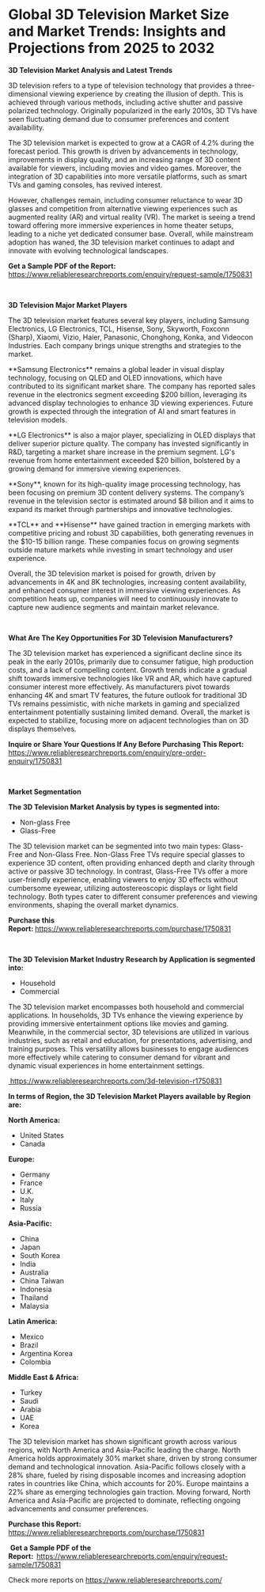 <p><h1>Global 3D Television Market Size and Market Trends: Insights and Projections from 2025 to 2032</h1></p><p><strong>3D Television Market Analysis and Latest Trends</strong></p>
<p><p>3D television refers to a type of television technology that provides a three-dimensional viewing experience by creating the illusion of depth. This is achieved through various methods, including active shutter and passive polarized technology. Originally popularized in the early 2010s, 3D TVs have seen fluctuating demand due to consumer preferences and content availability.</p><p>The 3D television market is expected to grow at a CAGR of 4.2% during the forecast period. This growth is driven by advancements in technology, improvements in display quality, and an increasing range of 3D content available for viewers, including movies and video games. Moreover, the integration of 3D capabilities into more versatile platforms, such as smart TVs and gaming consoles, has revived interest. </p><p>However, challenges remain, including consumer reluctance to wear 3D glasses and competition from alternative viewing experiences such as augmented reality (AR) and virtual reality (VR). The market is seeing a trend toward offering more immersive experiences in home theater setups, leading to a niche yet dedicated consumer base. Overall, while mainstream adoption has waned, the 3D television market continues to adapt and innovate with evolving technological landscapes.</p></p>
<p><strong>Get a Sample PDF of the Report:&nbsp;</strong> <a href="https://www.reliableresearchreports.com/enquiry/request-sample/1750831?utm_campaign=3579&utm_medium=2&utm_source=Github&utm_content=ia&utm_term=04042025&utm_id=3d-television">https://www.reliableresearchreports.com/enquiry/request-sample/1750831</a></p>
<p>&nbsp;</p>
<p><strong>3D Television Major Market Players</strong></p>
<p><p>The 3D television market features several key players, including Samsung Electronics, LG Electronics, TCL, Hisense, Sony, Skyworth, Foxconn (Sharp), Xiaomi, Vizio, Haier, Panasonic, Chonghong, Konka, and Videocon Industries. Each company brings unique strengths and strategies to the market.</p><p>**Samsung Electronics** remains a global leader in visual display technology, focusing on QLED and OLED innovations, which have contributed to its significant market share. The company has reported sales revenue in the electronics segment exceeding $200 billion, leveraging its advanced display technologies to enhance 3D viewing experiences. Future growth is expected through the integration of AI and smart features in television models.</p><p>**LG Electronics** is also a major player, specializing in OLED displays that deliver superior picture quality. The company has invested significantly in R&D, targeting a market share increase in the premium segment. LG's revenue from home entertainment exceeded $20 billion, bolstered by a growing demand for immersive viewing experiences.</p><p>**Sony**, known for its high-quality image processing technology, has been focusing on premium 3D content delivery systems. The company’s revenue in the television sector is estimated around $8 billion and it aims to expand its market through partnerships and innovative technologies.</p><p>**TCL** and **Hisense** have gained traction in emerging markets with competitive pricing and robust 3D capabilities, both generating revenues in the $10-15 billion range. These companies focus on growing segments outside mature markets while investing in smart technology and user experience.</p><p>Overall, the 3D television market is poised for growth, driven by advancements in 4K and 8K technologies, increasing content availability, and enhanced consumer interest in immersive viewing experiences. As competition heats up, companies will need to continuously innovate to capture new audience segments and maintain market relevance.</p></p>
<p>&nbsp;</p>
<p><strong>What Are The Key Opportunities For 3D Television Manufacturers?</strong></p>
<p><p>The 3D television market has experienced a significant decline since its peak in the early 2010s, primarily due to consumer fatigue, high production costs, and a lack of compelling content. Growth trends indicate a gradual shift towards immersive technologies like VR and AR, which have captured consumer interest more effectively. As manufacturers pivot towards enhancing 4K and smart TV features, the future outlook for traditional 3D TVs remains pessimistic, with niche markets in gaming and specialized entertainment potentially sustaining limited demand. Overall, the market is expected to stabilize, focusing more on adjacent technologies than on 3D displays themselves.</p></p>
<p><strong>Inquire or Share Your Questions If Any Before Purchasing This Report:</strong> <a href="https://www.reliableresearchreports.com/enquiry/pre-order-enquiry/1750831?utm_campaign=3579&utm_medium=2&utm_source=Github&utm_content=ia&utm_term=04042025&utm_id=3d-television">https://www.reliableresearchreports.com/enquiry/pre-order-enquiry/1750831</a></p>
<p>&nbsp;</p>
<p><strong>Market Segmentation</strong></p>
<p><strong>The 3D Television Market Analysis by types is segmented into:</strong></p>
<p><ul><li>Non-glass Free</li><li>Glass-Free</li></ul></p>
<p><p>The 3D television market can be segmented into two main types: Glass-Free and Non-Glass Free. Non-Glass Free TVs require special glasses to experience 3D content, often providing enhanced depth and clarity through active or passive 3D technology. In contrast, Glass-Free TVs offer a more user-friendly experience, enabling viewers to enjoy 3D effects without cumbersome eyewear, utilizing autostereoscopic displays or light field technology. Both types cater to different consumer preferences and viewing environments, shaping the overall market dynamics.</p></p>
<p><strong>Purchase this Report:&nbsp;</strong><a href="https://www.reliableresearchreports.com/purchase/1750831?utm_campaign=3579&utm_medium=2&utm_source=Github&utm_content=ia&utm_term=04042025&utm_id=3d-television">https://www.reliableresearchreports.com/purchase/1750831</a></p>
<p>&nbsp;</p>
<p><strong>The 3D Television Market Industry Research by Application is segmented into:</strong></p>
<p><ul><li>Household</li><li>Commercial</li></ul></p>
<p><p>The 3D television market encompasses both household and commercial applications. In households, 3D TVs enhance the viewing experience by providing immersive entertainment options like movies and gaming. Meanwhile, in the commercial sector, 3D televisions are utilized in various industries, such as retail and education, for presentations, advertising, and training purposes. This versatility allows businesses to engage audiences more effectively while catering to consumer demand for vibrant and dynamic visual experiences in home entertainment settings.</p></p>
<p><a href="https://www.reliableresearchreports.com/3d-television-r1750831?utm_campaign=3579&utm_medium=2&utm_source=Github&utm_content=ia&utm_term=04042025&utm_id=3d-television">&nbsp;https://www.reliableresearchreports.com/3d-television-r1750831</a></p>
<p><strong>In terms of Region, the 3D Television Market Players available by Region are:</strong></p>
<p>
    <p> <strong> North America: </strong>
        <ul>
            <li>United States</li>
            <li>Canada</li>
        </ul>
        </p> 
    <p> <strong> Europe: </strong>
        <ul>
            <li>Germany</li>
            <li>France</li>
            <li>U.K.</li>
            <li>Italy</li>
            <li>Russia</li>
        </ul>
        </p> 
    <p> <strong> Asia-Pacific: </strong>
        <ul>
            <li>China</li>
            <li>Japan</li>
            <li>South Korea</li>
            <li>India</li>
            <li>Australia</li>
            <li>China Taiwan</li>
            <li>Indonesia</li>
            <li>Thailand</li>
            <li>Malaysia</li>
        </ul>
        </p> 
    <p> <strong> Latin America: </strong>
        <ul>
            <li>Mexico</li>
            <li>Brazil</li>
            <li>Argentina Korea</li>
            <li>Colombia</li>
        </ul>
        </p> 
    <p> <strong> Middle East & Africa: </strong>
        <ul>
            <li>Turkey</li>
            <li>Saudi</li>
            <li>Arabia</li>
            <li>UAE</li>
            <li>Korea</li>
        </ul>
    </p>
    </p>
<p><p>The 3D television market has shown significant growth across various regions, with North America and Asia-Pacific leading the charge. North America holds approximately 30% market share, driven by strong consumer demand and technological innovation. Asia-Pacific follows closely with a 28% share, fueled by rising disposable incomes and increasing adoption rates in countries like China, which accounts for 20%. Europe maintains a 22% share as emerging technologies gain traction. Moving forward, North America and Asia-Pacific are projected to dominate, reflecting ongoing advancements and consumer preferences.</p></p>
<p><strong>Purchase this Report: </strong><a href="https://www.reliableresearchreports.com/purchase/1750831?utm_campaign=3579&utm_medium=2&utm_source=Github&utm_content=ia&utm_term=04042025&utm_id=3d-television">https://www.reliableresearchreports.com/purchase/1750831</a></p>
<p>&nbsp;<strong>Get a Sample PDF of the Report:&nbsp;&nbsp;</strong><a href="https://www.reliableresearchreports.com/enquiry/request-sample/1750831?utm_campaign=3579&utm_medium=2&utm_source=Github&utm_content=ia&utm_term=04042025&utm_id=3d-television">https://www.reliableresearchreports.com/enquiry/request-sample/1750831</a></p>
<p><strong></strong></p>
<p>Check more reports on <a href="https://www.reliableresearchreports.com/?utm_campaign=3579&utm_medium=2&utm_source=Github&utm_content=ia&utm_term=04042025&utm_id=3d-television">https://www.reliableresearchreports.com/</a></p>